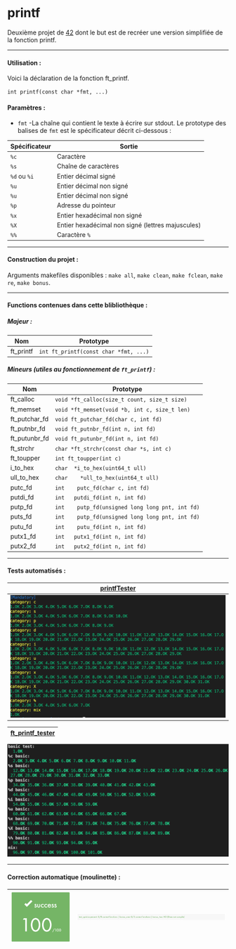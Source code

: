 # printf

Deuxième projet de [42](https://42.fr/) dont le but est de recréer une version simplifiée de la fonction printf. 

---

#### Utilisation :

Voici la déclaration de la fonction ft_printf.

```
int printf(const char *fmt, ...)
```

#### Paramètres :

- `fmt` -La chaîne qui contient le texte à écrire sur stdout. Le prototype des balises de `fmt` est le spécificateur décrit ci-dessous :

| Spécificateur | Sortie |
| --- | --- |
| `%c`| Caractère |
| `%s`| Chaîne de caractères |
| `%d` ou `%i` | Entier décimal signé |
| `%u` | Entier décimal non signé |
| `%u` | Entier décimal non signé |
| `%p` | Adresse du pointeur |
| `%x` | Entier hexadécimal non signé |
| `%X` | Entier hexadécimal non signé (lettres majuscules) |
| `%%` | Caractère `%` |

---

#### Construction du projet :

Arguments makefiles disponibles : `make all`, `make clean`, `make fclean`, `make re`, `make bonus`. 

---
#### Functions contenues dans cette blibliothèque :

##### Majeur :
| Nom | Prototype |
| --- | --- |
| ft_printf | `int ft_printf(const char *fmt, ...)` |

##### Mineurs *(utiles au fonctionnement de `ft_printf`)* :
| Nom | Prototype |
| --- | --- |
| ft_calloc | `void	*ft_calloc(size_t count, size_t size)` |
| ft_memset | `void	*ft_memset(void *b, int c, size_t len)` |
| ft_putchar_fd | `void	ft_putchar_fd(char c, int fd)` |
| ft_putnbr_fd | `void ft_putnbr_fd(int n, int fd)` |
| ft_putunbr_fd | `void	ft_putunbr_fd(int n, int fd)` |
| ft_strchr | `char	*ft_strchr(const char *s, int c)` |
| ft_toupper | `int	ft_toupper(int c)` |
| i_to_hex | `char	*i_to_hex(uint64_t ull)` |
| ull_to_hex | `char	*ull_to_hex(uint64_t ull)` |
| putc_fd | `int	putc_fd(char c, int fd)` |
| putdi_fd | `int	putdi_fd(int n, int fd)` |
| putp_fd | `int	putp_fd(unsigned long long pnt, int fd)` |
| puts_fd | `int	putp_fd(unsigned long long pnt, int fd)` |
| putu_fd | `int	putu_fd(int n, int fd)` |
| putx1_fd | `int	putx1_fd(int n, int fd)` |
| putx2_fd | `int	putx2_fd(int n, int fd)` |

---
#### Tests automatisés :

| [printfTester](https://github.com/Tripouille/printfTester) | 
| --- |
| ![](./img/printftester.png) |

| [ft_printf_tester](https://github.com/paulo-santana/ft_printf_tester) |
| --- |
![](./img/ft_printf_tester.png)

---
#### Correction automatique (moulinette) :

![](./img/note2.png)  | ![](./img/note1.png) |
---|---|
